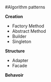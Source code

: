 #Algorithm patterns

**Creation**

- Factory Method
- Abstract Method
- Builder 
- Singleton


**Structure**

- Adapter
- Facade

**Behavoir**
